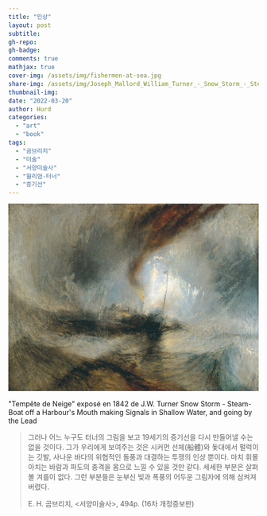 ```yaml
---
title: "인상"
layout: post
subtitle: 
gh-repo:
gh-badge:
comments: true
mathjax: true
cover-img: /assets/img/fishermen-at-sea.jpg
share-img: /assets/img/Joseph_Mallord_William_Turner_-_Snow_Storm_-_Steam-Boat_off_a_Harbours_Mouth_-_WGA23178.jpg
thumbnail-img:
date: "2022-03-20"
author: Hurd
categories: 
  - "art"
  - "book"
tags: 
  - "곰브리치"
  - "미술"
  - "서양미술사"
  - "윌리엄-터너"
  - "증기선"
---
```


[![Tempête de Neige](/assets/img/Joseph_Mallord_William_Turner_-_Snow_Storm_-_Steam-Boat_off_a_Harbours_Mouth_-_WGA23178.jpg)](https://upload.wikimedia.org/wikipedia/commons/3/30/Joseph_Mallord_William_Turner_-_Snow_Storm_-_Steam-Boat_off_a_Harbour%27s_Mouth_-_WGA23178.jpg)

"Tempête de Neige" exposé en 1842 de J.W. Turner Snow Storm - Steam-Boat off a Harbour's Mouth making Signals in Shallow Water, and going by the Lead


> 그러나 어느 누구도 터너의 그림을 보고 19세기의 증기선을 다시 만들어낼 수는 없을 것이다. 그가 우리에게 보여주는 것은 시커먼 선체(船體)와 돛대에서 펄럭이는 깃발, 사나운 바다의 위협적인 돌풍과 대결하는 투쟁의 인상 뿐이다. 마치 휘몰아치는 바람과 파도의 충격을 몸으로 느낄 수 있을 것만 같다. 세세한 부분은 살펴볼 겨를이 없다. 그런 부분들은 눈부신 빛과 폭풍의 어두운 그림자에 의해 삼켜져버렸다.
> 
> E. H. 곰브리치, &lt;서양미술사&gt;, 494p. (16차 개정증보판)

